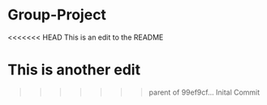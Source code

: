 # Group-Project
<<<<<<< HEAD
This is an edit to the README






This is another edit
=======
>>>>>>> parent of 99ef9cf... Inital Commit

